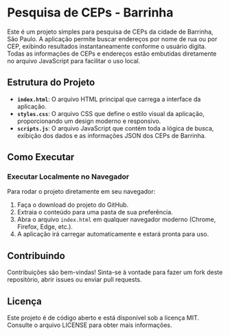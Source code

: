 # Pesquisa de CEPs - Barrinha

Este é um projeto simples para pesquisa de CEPs da cidade de Barrinha, São Paulo. A aplicação permite buscar endereços por nome de rua ou por CEP, exibindo resultados instantaneamente conforme o usuário digita. Todas as informações de CEPs e endereços estão embutidas diretamente no arquivo JavaScript para facilitar o uso local.

## Estrutura do Projeto

- **`index.html`**: O arquivo HTML principal que carrega a interface da aplicação.
- **`styles.css`**: O arquivo CSS que define o estilo visual da aplicação, proporcionando um design moderno e responsivo.
- **`scripts.js`**: O arquivo JavaScript que contém toda a lógica de busca, exibição dos dados e as informações JSON dos CEPs de Barrinha.

## Como Executar

### Executar Localmente no Navegador

Para rodar o projeto diretamente em seu navegador:

1. Faça o download do projeto do GitHub.
2. Extraia o conteúdo para uma pasta de sua preferência.
3. Abra o arquivo `index.html` em qualquer navegador moderno (Chrome, Firefox, Edge, etc.).
4. A aplicação irá carregar automaticamente e estará pronta para uso.

## Contribuindo

Contribuições são bem-vindas! Sinta-se à vontade para fazer um fork deste repositório, abrir issues ou enviar pull requests.

## Licença

Este projeto é de código aberto e está disponível sob a licença MIT. Consulte o arquivo LICENSE para obter mais informações.
